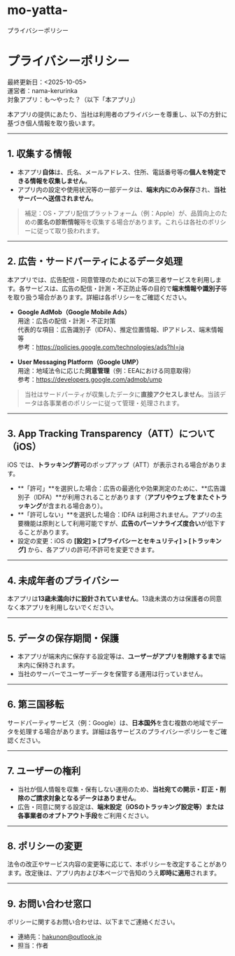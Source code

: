 # mo-yatta-
プライバシーポリシー
# プライバシーポリシー

最終更新日：<2025-10-05>  
運営者：nama-kerurinka  
対象アプリ：も〜やった？（以下「本アプリ」）

本アプリの提供にあたり、当社は利用者のプライバシーを尊重し、以下の方針に基づき個人情報を取り扱います。

---

## 1. 収集する情報
- 本アプリ**自体**は、氏名、メールアドレス、住所、電話番号等の**個人を特定できる情報を収集しません**。  
- アプリ内の設定や使用状況等の一部データは、**端末内にのみ保存**され、**当社サーバーへ送信されません**。

> 補足：OS・アプリ配信プラットフォーム（例：Apple）が、品質向上のための**匿名の診断情報**等を収集する場合があります。これらは各社のポリシーに従って取り扱われます。

---

## 2. 広告・サードパーティによるデータ処理
本アプリでは、広告配信・同意管理のために以下の第三者サービスを利用します。各サービスは、広告の配信・計測・不正防止等の目的で**端末情報や識別子**等を取り扱う場合があります。詳細は各ポリシーをご確認ください。

- **Google AdMob（Google Mobile Ads）**  
  用途：広告の配信・計測・不正対策  
  代表的な項目：広告識別子（IDFA）、推定位置情報、IPアドレス、端末情報 等  
  参考：<https://policies.google.com/technologies/ads?hl=ja>

- **User Messaging Platform（Google UMP）**  
  用途：地域法令に応じた**同意管理**（例：EEAにおける同意取得）  
  参考：<https://developers.google.com/admob/ump>

> 当社はサードパーティが収集したデータに**直接アクセスしません**。当該データは各事業者のポリシーに従って管理・処理されます。

---

## 3. App Tracking Transparency（ATT）について（iOS）
iOS では、**トラッキング許可**のポップアップ（ATT）が表示される場合があります。  
- **「許可」**を選択した場合：広告の最適化や効果測定のために、**広告識別子（IDFA）**が利用されることがあります（**アプリやウェブをまたぐトラッキング**が含まれる場合あり）。  
- **「許可しない」**を選択した場合：IDFA は利用されません。アプリの主要機能は原則として利用可能ですが、**広告のパーソナライズ度合い**が低下することがあります。  
- 設定の変更：iOS の **[設定] > [プライバシーとセキュリティ] > [トラッキング]** から、各アプリの許可/不許可を変更できます。

---

## 4. 未成年者のプライバシー
本アプリは**13歳未満向けに設計されていません**。13歳未満の方は保護者の同意なく本アプリを利用しないでください。

---

## 5. データの保存期間・保護
- 本アプリが端末内に保存する設定等は、**ユーザーがアプリを削除するまで**端末内に保持されます。  
- 当社のサーバーでユーザーデータを保管する運用は行っていません。

---

## 6. 第三国移転
サードパーティサービス（例：Google）は、**日本国外**を含む複数の地域でデータを処理する場合があります。詳細は各サービスのプライバシーポリシーをご確認ください。

---

## 7. ユーザーの権利
- 当社が個人情報を収集・保有しない運用のため、**当社宛ての開示・訂正・削除のご請求対象となるデータはありません**。  
- 広告・同意に関する設定は、**端末設定（iOSのトラッキング設定等）**または**各事業者のオプトアウト手段**をご利用ください。

---

## 8. ポリシーの変更
法令の改正やサービス内容の変更等に応じて、本ポリシーを改定することがあります。改定後は、アプリ内および本ページで告知のうえ**即時に適用**されます。

---

## 9. お問い合わせ窓口
ポリシーに関するお問い合わせは、以下までご連絡ください。  
- 連絡先：hakunon@outlook.jp 
- 担当：作者

